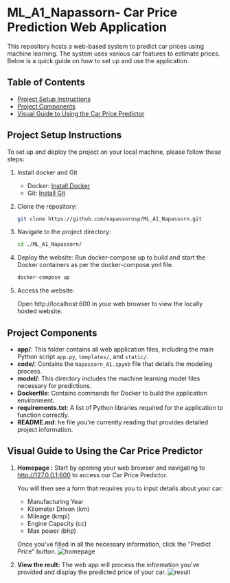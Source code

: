 # ML_A1_Napassorn-  Car Price Prediction Web Application

This repository hosts a web-based system to predict car prices using machine learning. The system uses various car features to estimate prices. Below is a quick guide on how to set up and use the application.

## Table of Contents

- [Project Setup Instructions](#Project-Setup-Instructions)
- [Project Components](#Project-Components)
- [Visual Guide to Using the Car Price Predictor](#Visual-Guide-to-Using-the-Car-Price-Predictor)


## Project Setup Instructions

To set up and deploy the project on your local machine, please follow these steps:

1. Install docker and Git
    - Docker: [Install Docker](https://docs.docker.com/get-docker/)
    - Git: [Install Git](https://git-scm.com/book/en/v2/Getting-Started-Installing-Git)


2. Clone the repository:
    ```bash
    git clone https://github.com/napassornsp/ML_A1_Napassorn.git
    ```

3. Navigate to the project directory:

    ```bash
    cd ./ML_A1_Napassorn/
    ```

4.  Deploy the website:
Run docker-compose up to build and start the Docker containers as per the docker-compose.yml file.

    ```bash
    docker-compose up
    ```

5. Access the website:

    Open http://localhost:600 in your web browser to view the locally hosted website.

   
## Project Components

- **app/**: This folder contains all web application files, including the main Python script `app.py`, `templates/`, and `static/`.
- **code/**: Contains the `Napassorn_A1.ipynb` file that details the modeling process.
- **model/**: This directory includes the machine learning model files necessary for predictions.
- **Dockerfile**:  Contains commands for Docker to build the application environment.
- **requirements.txt**: A list of Python libraries required for the application to function correctly.
- **README.md**: he file you're currently reading that provides detailed project information.


## Visual Guide to Using the Car Price Predictor

1. **Homepage :**
   Start by opening your web browser and navigating to http://127.0.0.1:600 to access our Car Price Predictor.
   
   You will then see a form that requires you to input details about your car:
   - Manufacturing Year
   - Kilometer Driven (km)
   - Mileage (kmpl)
   - Engine Capacity (cc)
   - Max power (bhp)
   
    Once you've filled in all the necessary information, click the "Predict Price" button.
   ![homepage](https://github.com/user-attachments/assets/12c0c2c9-043e-44e6-96c0-1ceaa740eb63)   

3. **View the reult:**
    The web app will process the information you've provided and display the predicted price of your car.
   ![result](https://github.com/user-attachments/assets/3cc9e562-61da-4282-8e8f-a566ec14a140)


   
   
